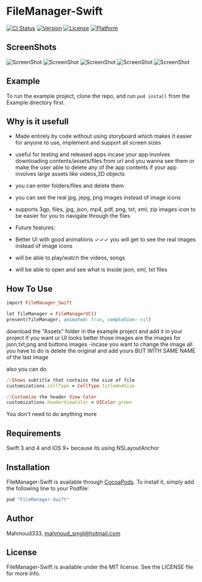 # FileManager-Swift

[![CI Status](http://img.shields.io/travis/Mahmoud333/FileManager-Swift.svg?style=flat)](https://travis-ci.org/Mahmoud333/FileManager-Swift)
[![Version](https://img.shields.io/cocoapods/v/FileManager-Swift.svg?style=flat)](http://cocoapods.org/pods/FileManager-Swift)
[![License](https://img.shields.io/cocoapods/l/FileManager-Swift.svg?style=flat)](http://cocoapods.org/pods/FileManager-Swift)
[![Platform](https://img.shields.io/cocoapods/p/FileManager-Swift.svg?style=flat)](http://cocoapods.org/pods/FileManager-Swift)

## ScreenShots
![ScreenShot](https://github.com/Mahmoud333/FileManager-Swift/blob/master/screen1.PNG)
![ScreenShot](https://github.com/Mahmoud333/FileManager-Swift/blob/master/screen2.PNG)
![ScreenShot](https://github.com/Mahmoud333/FileManager-Swift/blob/master/screen3.PNG)
![ScreenShot](https://github.com/Mahmoud333/FileManager-Swift/blob/master/screen4.PNG)
![ScreenShot](https://github.com/Mahmoud333/FileManager-Swift/blob/master/screen4.PNG)

## Example

To run the example project, clone the repo, and run `pod install` from the Example directory first.

## Why is it usefull
- Made entirely by code without using storyboard which makes it easier for anyone to use, implement and support all screen sizes

- useful for testing and released apps incase your app involves downloading contents/assets/files from url and you wanna see them or make the user able to delete any of the app contents if your app involves large assets like videos,3D objects

- you can enter folders/files and delete them

- you can see the real jpg, jepg, png images instead of image icons

- supports 3gp, files, jpg, json, mp4, pdf, png, txt, xml, zip images icon to be easier for you to navigate through the files

- Future features:

- Better UI with good animations
✓✓✓ you will get to see the real images instead of image icons 
- will be able to play/watch the videos, songs
- will be able to open and see what is inside json, xml, txt files


## How To Use 

```ruby
import FileManager_Swift

let fileManager = FileManagerVC()
present(fileManager, animated: true, completion: nil)
```
download the "Assets" folder in the example project and add it in your project if you want ur UI looks better those images are the images for json,txt,png and buttons images
-incase you want to change the image all you have to do is delete the original and add yours BUT WITH SAME NAME of the last image

also you can do

```ruby
//Shows subtitle that contains the size of file
customizations.cellType = CellType.titleAndSize

//Customize the header View Color
customizations.headerViewColor = UIColor.green
```

You don't need to do anything more

## Requirements
Swift 3 and 4 and IOS 9+ because its using NSLayoutAnchor

## Installation

FileManager-Swift is available through [CocoaPods](http://cocoapods.org). To install
it, simply add the following line to your Podfile:

```ruby
pod "FileManager-Swift"
```


## Author

Mahmoud333, mahmoud_smgl@hotmail.com

## License

FileManager-Swift is available under the MIT license. See the LICENSE file for more info.
